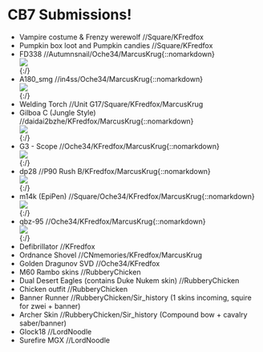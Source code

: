 # CB7 Submissions!
* Vampire costume & Frenzy werewolf //Square/KFredfox
* Pumpkin box loot and Pumpkin candies //Square/KFredfox
* FD338 //Autumnsnail/Oche34/MarcusKrug{::nomarkdown}<div class="hudiv"><img id=“hud_fd338” class="rothud" src="https://github.com/rwr-community-dev/CB7/raw/master/textures/hud_fd338.png"></div>{:/}
* A180_smg //in4ss/Oche34/MarcusKrug{::nomarkdown}<div class="hudiv"><img id=“hud_a180_smg” class="rothud" src="https://github.com/rwr-community-dev/CB7/raw/master/textures/hud_a180_smg.png"></div>{:/}
* Welding Torch //Unit G17/Square/KFredfox/MarcusKrug
* Gilboa C (Jungle Style) //daidai2bzhe/KFredfox/MarcusKrug{::nomarkdown}<div class="hudiv"><img id=“hud_gilboa_c” class="rothud" src="https://github.com/rwr-community-dev/CB7/raw/master/textures/hud_gilboa_c.png"></div>{:/}
* G3 - Scope //Oche34/KFredfox/MarcusKrug{::nomarkdown}<div class="hudiv"><img id=“hud_g3_1x” class="rothud" src="https://github.com/rwr-community-dev/CB7/raw/master/textures/hud_g3_1x.png"></div>{:/}
* dp28 //P90 Rush B/KFredfox/MarcusKrug{::nomarkdown}<div class="hudiv"><img id=“hud_dp28” class="rothud" src="https://github.com/rwr-community-dev/CB7/raw/master/textures/hud_dp28.png"></div>{:/}
* m14k (EpiPen) //Square/Oche34/KFredfox/MarcusKrug{::nomarkdown}<div class="hudiv"><img id=“hud_m14k” class="rothud" src="https://github.com/rwr-community-dev/CB7/raw/master/textures/hud_m14k.png"></div>{:/}
* qbz-95 //Oche34/KFredfox/MarcusKrug{::nomarkdown}<div class="hudiv"><img id=“hud_qbz95” class="rothud" src="https://github.com/rwr-community-dev/CB7/raw/master/textures/hud_qbz95.png"></div>{:/}
* Defibrillator //KFredfox
* Ordnance Shovel //CNmemories/KFredfox/MarcusKrug
* Golden Dragunov SVD //Oche34/KFredfox
* M60 Rambo skins //RubberyChicken
* Dual Desert Eagles (contains Duke Nukem skin) //RubberyChicken
* Chicken outfit //RubberyChicken
* Banner Runner //RubberyChicken/Sir_history (1 skins incoming, squire for zwei + banner)
* Archer Skin //RubberyChicken/Sir_history (Compound bow + cavalry saber/banner)
* Glock18 //LordNoodle
* Surefire MGX //LordNoodle
